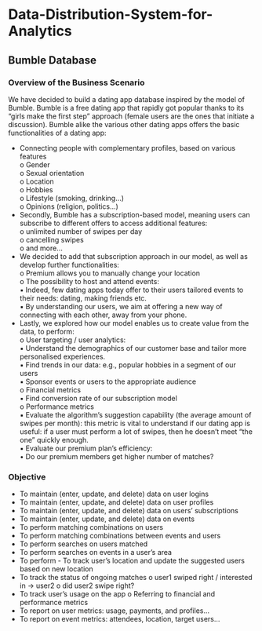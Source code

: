 # Data-Distribution-System-for-Analytics

## Bumble Database

### Overview of the Business Scenario

We have decided to build a dating app database inspired by the model of Bumble. Bumble is a free dating app that rapidly got popular thanks to its “girls make the first step” approach (female users are the ones that initiate a discussion). Bumble alike the various other dating apps offers the basic functionalities of a dating app:<br />
- Connecting people with complementary profiles, based on various features<br />
o Gender <br />
o Sexual orientation <br />
o Location <br />
o Hobbies<br />
o Lifestyle (smoking, drinking…)<br />
o Opinions (religion, politics…)<br />
- Secondly, Bumble has a subscription-based model, meaning users can subscribe to different offers to access additional features:<br />
o unlimited number of swipes per day<br />
o cancelling swipes<br />
o and more…<br />
- We decided to add that subscription approach in our model, as well as develop further functionalities:<br />
o Premium allows you to manually change your location<br />
o The possibility to host and attend events:<br />
▪ Indeed, few dating apps today offer to their users tailored events to their needs: dating, making friends etc.<br />
▪ By understanding our users, we aim at offering a new way of connecting with each other, away from your phone.<br />
- Lastly, we explored how our model enables us to create value from the data, to perform:<br />
o User targeting / user analytics:<br />
▪ Understand the demographics of our customer base and tailor more personalised experiences.<br />
▪ Find trends in our data: e.g., popular hobbies in a segment of our users<br />
▪ Sponsor events or users to the appropriate audience<br />
o Financial metrics<br />
▪ Find conversion rate of our subscription model<br />
o Performance metrics<br />
▪ Evaluate the algorithm’s suggestion capability (the average amount of swipes per month): this metric is vital to understand if our dating app is useful: if a user must perform a lot of swipes, then he doesn’t meet “the one” quickly enough.<br />
▪ Evaluate our premium plan’s efficiency:<br />
• Do our premium members get higher number of matches?<br />

### Objective <br />
- To maintain (enter, update, and delete) data on user logins<br />
- To maintain (enter, update, and delete) data on user profiles <br />
- To maintain (enter, update, and delete) data on users’ subscriptions
- To maintain (enter, update, and delete) data on events
- To perform matching combinations on users 
-  To perform matching combinations between events and users 
-  To perform searches on users matched 
-  To perform searches on events in a user’s area 
-  To perform - To track user’s location and update the suggested users based on new location 
-  To track the status of ongoing matches o user1 swiped right / interested in → user2 o did user2 swipe right? 
-  To track user’s usage on the app o Referring to financial and performance metrics 
-  To report on user metrics: usage, payments, and profiles… 
-  To report on event metrics: attendees, location, target users…
